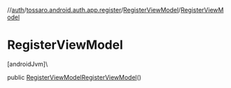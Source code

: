 //[auth](../../../index.md)/[tossaro.android.auth.app.register](../index.md)/[RegisterViewModel](index.md)/[RegisterViewModel](-register-view-model.md)

# RegisterViewModel

[androidJvm]\

public [RegisterViewModel](index.md)[RegisterViewModel](-register-view-model.md)()

